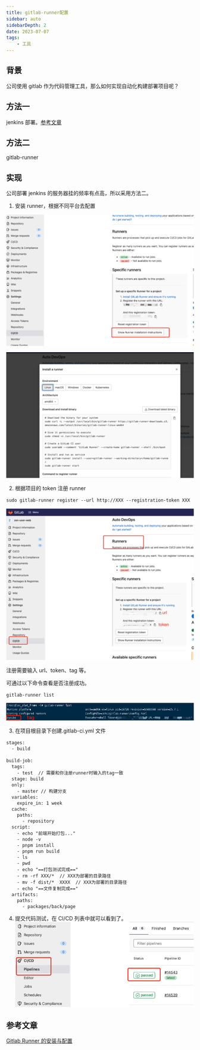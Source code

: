 ```yaml
---
title: gitlab-runner配置
sidebar: auto
sidebarDepth: 2
date: 2023-07-07
tags:
    - 工具
---
```


## 背景

公司使用 gitlab 作为代码管理工具，那么如何实现自动化构建部署项目呢？

## 方法一

jenkins 部署。[参考文章](https://juejin.cn/post/7102360505313918983)

## 方法二

gitlab-runner

## 实现

公司部署 jenkins 的服务器挂的频率有点高，所以采用方法二。

1. 安装 runner，根据不同平台去配置

![点击此处查看](https://raw.githubusercontent.com/AprilTong/image/master/20230707144212.png)

![不同平台](https://raw.githubusercontent.com/AprilTong/image/master/20230707144527.png)

2. 根据项目的 token 注册 runner

```shell
sudo gitlab-runner register --url http://XXX --registration-token XXX
```

![查看url和token](https://raw.githubusercontent.com/AprilTong/image/master/20230707143642.png)

注册需要输入 url、token、tag 等。

可通过以下命令查看是否注册成功。

```shell
gitlab-runner list
```

![查看注册列表](https://raw.githubusercontent.com/AprilTong/image/master/202307071448710.png)

3. 在项目根目录下创建.gitlab-ci.yml 文件

```shell
stages:
  - build

build-job:
  tags:
    - test  // 需要和你注册runner时输入的tag一致
  stage: build
  only:
    - master // 构建分支
  variables:
    expire_in: 1 week
  cache:
    paths:
      - repository
  script:
    - echo "前端开始打包..."
    - node -v
    - pnpm install
    - pnpm run build
    - ls
    - pwd
    - echo "==打包测试完成=="
    - rm -rf XXX/*  // XXX为部署的目录路径
    - mv -f dist/*  XXXX  // XXX为部署的目录路径
    - echo "==文件复制完成=="
  artifacts:
    paths:
      - packages/back/page

```

4. 提交代码测试，在 CI/CD 列表中就可以看到了。
   ![](https://raw.githubusercontent.com/AprilTong/image/master/20230707145823.png)

## 参考文章

[Gitlab Runner 的安装与配置](https://www.cnblogs.com/mrxccc/p/16504726.html)

